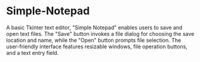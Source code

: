 # Simple-Notepad
A basic Tkinter text editor, "Simple Notepad" enables users to save and open text files. The "Save" button invokes a file dialog for choosing the save location and name, while the "Open" button prompts file selection. The user-friendly interface features resizable windows, file operation buttons, and a text entry field.
